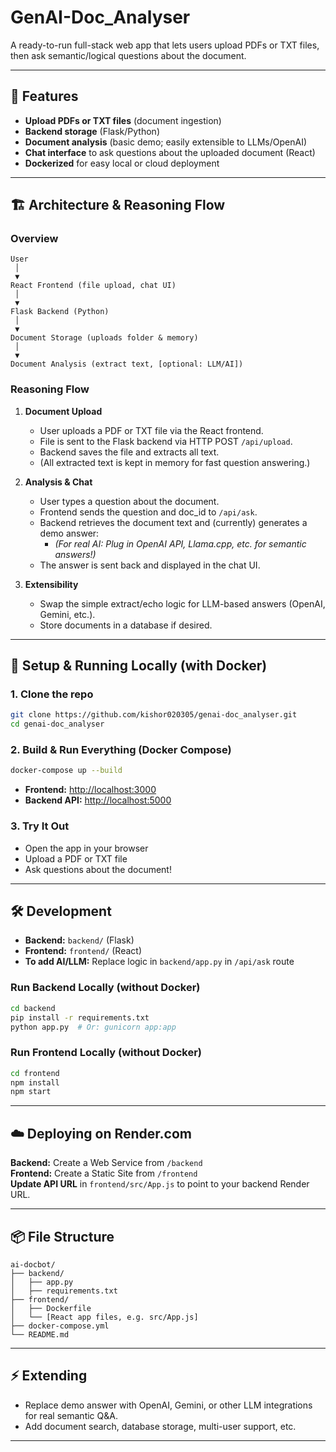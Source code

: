 # GenAI-Doc_Analyser

A ready-to-run full-stack web app that lets users upload PDFs or TXT files, then ask semantic/logical questions about the document.

---

## 🌟 Features

- **Upload PDFs or TXT files** (document ingestion)
- **Backend storage** (Flask/Python)
- **Document analysis** (basic demo; easily extensible to LLMs/OpenAI)
- **Chat interface** to ask questions about the uploaded document (React)
- **Dockerized** for easy local or cloud deployment

---

## 🏗️ Architecture & Reasoning Flow

### Overview

```
User
 │
 ▼
React Frontend (file upload, chat UI)
 │
 ▼
Flask Backend (Python)
 │
 ▼
Document Storage (uploads folder & memory)
 │
 ▼
Document Analysis (extract text, [optional: LLM/AI])
```

### Reasoning Flow

1. **Document Upload**
   - User uploads a PDF or TXT file via the React frontend.
   - File is sent to the Flask backend via HTTP POST `/api/upload`.
   - Backend saves the file and extracts all text.
   - (All extracted text is kept in memory for fast question answering.)

2. **Analysis & Chat**
   - User types a question about the document.
   - Frontend sends the question and doc_id to `/api/ask`.
   - Backend retrieves the document text and (currently) generates a demo answer:
     - *(For real AI: Plug in OpenAI API, Llama.cpp, etc. for semantic answers!)*
   - The answer is sent back and displayed in the chat UI.

3. **Extensibility**
   - Swap the simple extract/echo logic for LLM-based answers (OpenAI, Gemini, etc.).
   - Store documents in a database if desired.

---

## 🚀 Setup & Running Locally (with Docker)

### 1. Clone the repo

```sh
git clone https://github.com/kishor020305/genai-doc_analyser.git
cd genai-doc_analyser
```

### 2. Build & Run Everything (Docker Compose)

```sh
docker-compose up --build
```

- **Frontend:** [http://localhost:3000](http://localhost:3000)
- **Backend API:** [http://localhost:5000](http://localhost:5000)

### 3. Try It Out

- Open the app in your browser
- Upload a PDF or TXT file
- Ask questions about the document!

---

## 🛠️ Development

- **Backend:** `backend/` (Flask)
- **Frontend:** `frontend/` (React)
- **To add AI/LLM:** Replace logic in `backend/app.py` in `/api/ask` route

### Run Backend Locally (without Docker)

```sh
cd backend
pip install -r requirements.txt
python app.py  # Or: gunicorn app:app
```

### Run Frontend Locally (without Docker)

```sh
cd frontend
npm install
npm start
```

---

## ☁️ Deploying on Render.com

**Backend:** Create a Web Service from `/backend`  
**Frontend:** Create a Static Site from `/frontend`  
**Update API URL** in `frontend/src/App.js` to point to your backend Render URL.

---

## 📦 File Structure

```
ai-docbot/
├── backend/
│   ├── app.py
│   ├── requirements.txt
├── frontend/
│   ├── Dockerfile
│   └── [React app files, e.g. src/App.js]
├── docker-compose.yml
└── README.md
```

---

## ⚡ Extending

- Replace demo answer with OpenAI, Gemini, or other LLM integrations for real semantic Q&A.
- Add document search, database storage, multi-user support, etc.

---

